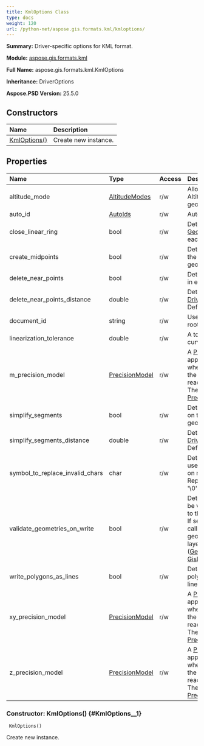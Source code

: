 ```yaml
---
title: KmlOptions Class
type: docs
weight: 120
url: /python-net/aspose.gis.formats.kml/kmloptions/
---
```


**Summary:** Driver-specific options for KML format.

**Module:** [aspose.gis.formats.kml](/psd/python-net/aspose.gis.formats.kml/)

**Full Name:** aspose.gis.formats.kml.KmlOptions

**Inheritance:** DriverOptions

**Aspose.PSD Version:** 25.5.0

## **Constructors**
| **Name** | **Description** |
| :- | :- |
| [KmlOptions()](#KmlOptions__1) | Create new instance. |
## **Properties**
| **Name** | **Type** | **Access** | **Description** |
| :- | :- | :- | :- |
| altitude_mode | [AltitudeModes](/psd/python-net/aspose.gis.formats.kml/altitudemodes) | r/w | Allows you to specify the AltitudeModes to use for KML geometries |
| auto_id | [AutoIds](/psd/python-net/aspose.gis/autoids) | r/w | Auto-generate ids |
| close_linear_ring | bool | r/w | Determines if close a unclosed [GeometryType.LINEAR_RING](/psd/python-net/aspose.gis.geometries/geometrytype/) in each geometry. Defaults to <see langword="false" />. |
| create_midpoints | bool | r/w | Determines if add a new point in the middle to each segment of geometry. Defaults to <see langword="false" />. |
| delete_near_points | bool | r/w | Determines if delete near points in each geometry. Defaults to <see langword="false" />. |
| delete_near_points_distance | double | r/w | Determines distance for [DriverOptions.delete_near_points](/psd/python-net/aspose.gis/driveroptions/). Defaults to <see langword="0" />. |
| document_id | string | r/w | Used to specified the id of the root 'Document' node |
| linearization_tolerance | double | r/w | A tolerance to use to linearize curve geometries. |
| m_precision_model | [PrecisionModel](/psd/python-net/aspose.gis/precisionmodel) | r/w | A [PrecisionModel](/psd/python-net/aspose.gis/precisionmodel/) that will be applied to M coordinate<br/>            when geometries are added to the [VectorLayer](/psd/python-net/aspose.gis/vectorlayer/) or when they are read from the [VectorLayer](/psd/python-net/aspose.gis/vectorlayer/).<br/>            The default value is [PrecisionModel.exact](/psd/python-net/aspose.gis/precisionmodel/). |
| simplify_segments | bool | r/w | Determines if delete points lying on the same segment in each geometry. Defaults to <see langword="false" />. |
| simplify_segments_distance | double | r/w | Determines distance for [DriverOptions.simplify_segments](/psd/python-net/aspose.gis/driveroptions/). Defaults to <see langword="0" />. |
| symbol_to_replace_invalid_chars | char | r/w | Determines which symbol will be used to replace invalid characters on reading.<br/>            Replacing is skipped if value is '\0'. By default value is '\0' char. |
| validate_geometries_on_write | bool | r/w | Determines if geometries should be validated when they are added to the layer.<br/>            If set to <see langword="true" />, [Geometry.is_valid](/psd/python-net/aspose.gis.geometries/geometry/) is called for each<br/>            geometry when it's added to the layer, and if validation fails ([Geometry.is_valid](/psd/python-net/aspose.gis.geometries/geometry/) is <see langword="false" />), [GisException](/psd/python-net/aspose.gis/gisexception/) is thrown. |
| write_polygons_as_lines | bool | r/w | Determines if transformation of polygon or multipolygon to linestring is allowed. Defaults to <see langword="false" />. |
| xy_precision_model | [PrecisionModel](/psd/python-net/aspose.gis/precisionmodel) | r/w | A [PrecisionModel](/psd/python-net/aspose.gis/precisionmodel/) that will be applied to X and Y coordinates<br/>            when geometries are added to the [VectorLayer](/psd/python-net/aspose.gis/vectorlayer/) or when they are read from the [VectorLayer](/psd/python-net/aspose.gis/vectorlayer/).<br/>            The default value is [PrecisionModel.exact](/psd/python-net/aspose.gis/precisionmodel/). |
| z_precision_model | [PrecisionModel](/psd/python-net/aspose.gis/precisionmodel) | r/w | A [PrecisionModel](/psd/python-net/aspose.gis/precisionmodel/) that will be applied to Z coordinate<br/>            when geometries are added to the [VectorLayer](/psd/python-net/aspose.gis/vectorlayer/) or when they are read from the [VectorLayer](/psd/python-net/aspose.gis/vectorlayer/).<br/>            The default value is [PrecisionModel.exact](/psd/python-net/aspose.gis/precisionmodel/). |


### Constructor: KmlOptions() {#KmlOptions__1}


```
 KmlOptions() 
```

Create new instance.

